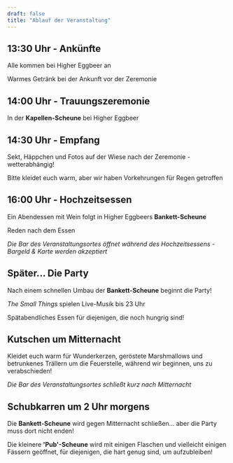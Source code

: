 ```yaml
---
draft: false
title: "Ablauf der Veranstaltung"
---
```


## 13:30 Uhr - Ankünfte

Alle kommen bei Higher Eggbeer an

Warmes Getränk bei der Ankunft vor der Zeremonie

## 14:00 Uhr - Trauungszeremonie

In der **Kapellen-Scheune** bei Higher Eggbeer

## 14:30 Uhr - Empfang

Sekt, Häppchen und Fotos auf der Wiese nach der Zeremonie - wetterabhängig!

Bitte kleidet euch warm, aber wir haben Vorkehrungen für Regen getroffen

## 16:00 Uhr - Hochzeitsessen

Ein Abendessen mit Wein folgt in Higher Eggbeers **Bankett-Scheune**

Reden nach dem Essen

_Die Bar des Veranstaltungsortes öffnet während des Hochzeitsessens - Bargeld & Karte werden akzeptiert_

## Später... Die Party

Nach einem schnellen Umbau der **Bankett-Scheune** beginnt die Party!

_The Small Things_ spielen Live-Musik bis 23 Uhr

Spätabendliches Essen für diejenigen, die noch hungrig sind!

## Kutschen um Mitternacht

Kleidet euch warm für Wunderkerzen, geröstete Marshmallows und betrunkenes Trällern um die Feuerstelle, während wir beginnen, uns zu verabschieden!

_Die Bar des Veranstaltungsortes schließt kurz nach Mitternacht_

## Schubkarren um 2 Uhr morgens

Die **Bankett-Scheune** wird gegen Mitternacht schließen... aber die Party muss dort nicht enden!

Die kleinere **'Pub'-Scheune** wird mit einigen Flaschen und vielleicht einigen Fässern geöffnet, für diejenigen, die hart genug sind, um aufzubleiben!

